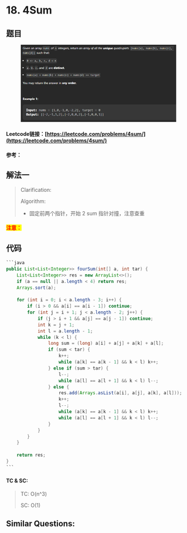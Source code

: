 # 18. 4Sum

## 题目

<figure><img src="../../.gitbook/assets/image (1) (10).png" alt=""><figcaption></figcaption></figure>

#### Leetcode链接：[https://leetcode.com/problems/4sum/](https://leetcode.com/problems/4sum/)

#### 参考：

## 解法一

> Clarification:&#x20;
>
> Algorithm:&#x20;
>
> * 固定前两个指针，开始 2 sum 指针对撞，注意查重

#### <mark style="color:red;">注意：</mark>

## 代码

````java
```java
public List<List<Integer>> fourSum(int[] a, int tar) {
    List<List<Integer>> res = new ArrayList<>();
    if (a == null || a.length < 4) return res;
    Arrays.sort(a);
    
    for (int i = 0; i < a.length - 3; i++) {
        if (i > 0 && a[i] == a[i - 1]) continue;
        for (int j = i + 1; j < a.length - 2; j++) {
            if (j > i + 1 && a[j] == a[j - 1]) continue;
            int k = j + 1;
            int l = a.length - 1;
            while (k < l) {
                long sum = (long) a[i] + a[j] + a[k] + a[l];
                if (sum < tar) {
                    k++;
                    while (a[k] == a[k - 1] && k < l) k++;
                } else if (sum > tar) {
                    l--;
                    while (a[l] == a[l + 1] && k < l) l--;
                } else {
                    res.add(Arrays.asList(a[i], a[j], a[k], a[l]));
                    k++;
                    l--;
                    while (a[k] == a[k - 1] && k < l) k++;
                    while (a[l] == a[l + 1] && k < l) l--;
                }
            }
        }
    }

    return res;
}
```
````

#### TC & SC:&#x20;

> TC: O(n^3)
>
> SC: O(1)

## **Similar Questions:**&#x20;
